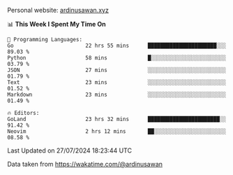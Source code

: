 Personal website: [ardinusawan.xyz](https://ardinusawan.xyz)

<!--START_SECTION:waka-->
📊 **This Week I Spent My Time On** 

```text
💬 Programming Languages: 
Go                       22 hrs 55 mins      ██████████████████████░░░   89.03 % 
Python                   58 mins             █░░░░░░░░░░░░░░░░░░░░░░░░   03.79 % 
JSON                     27 mins             ░░░░░░░░░░░░░░░░░░░░░░░░░   01.79 % 
Text                     23 mins             ░░░░░░░░░░░░░░░░░░░░░░░░░   01.52 % 
Markdown                 23 mins             ░░░░░░░░░░░░░░░░░░░░░░░░░   01.49 % 

🔥 Editors: 
GoLand                   23 hrs 32 mins      ███████████████████████░░   91.42 % 
Neovim                   2 hrs 12 mins       ██░░░░░░░░░░░░░░░░░░░░░░░   08.58 % 
```


 Last Updated on 27/07/2024 18:23:44 UTC
<!--END_SECTION:waka-->
Data taken from https://wakatime.com/@ardinusawan
